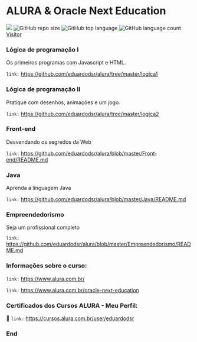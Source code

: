 # ALURA & Oracle Next Education

[![](https://img.shields.io/badge/made_by-eduardodsr-green)](https://github.com/eduardods/)
![GitHub repo size](https://img.shields.io/github/repo-size/eduardodsr/alura)
![GitHub top language](https://img.shields.io/github/languages/top/eduardodsr/alura)
![GitHub language count](https://img.shields.io/github/languages/count/eduardodsr/alura)
[Visitor](https://visitor-badge.glitch.me/badge?page_id=eduardodsr.alura)

### Lógica de programação I 
Os primeiros programas com Javascript e HTML.

``` link: ```  https://github.com/eduardodsr/alura/tree/master/logica1

### Lógica de programação II
Pratique com desenhos, animações e um jogo.

``` link: ```  https://github.com/eduardodsr/alura/tree/master/logica2

### Front-end
Desvendando os segredos da Web

``` link: ```  https://github.com/eduardodsr/alura/blob/master/Front-end/README.md

### Java
Aprenda a linguagem Java

``` link: ```  https://github.com/eduardodsr/alura/blob/master/Java/README.md

### Empreendedorismo
Seja um profissional completo

``` link: ```  https://github.com/eduardodsr/alura/blob/master/Empreendedorismo/README.md


### Informações sobre o curso:

``` link: ```  https://www.alura.com.br/

``` link: ```  https://www.alura.com.br/oracle-next-education

### Certificados dos Cursos ALURA - Meu Perfil:

:bookmark_tabs:  ``` link: ```   https://cursos.alura.com.br/user/eduardodsr

### End
